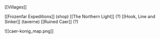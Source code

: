 [[Villages]]

[[Frozenfar Expeditions]] (shop)
[[The Northern Light]] (?)
[[Hook, Line and Sinker]] (taverne)
[[Ruined Caer]] (?)

![[caer-konig_map.png]]